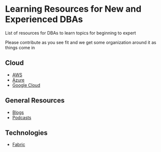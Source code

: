 # Learning Resources for New and Experienced DBAs

List of resources for DBAs to learn topics for beginning to expert

Please contribute as you see fit and we get some organization around it as things come in

## Cloud

* [AWS](.\AWS\README.md)
* [Azure](.\Azure\README.md)
* [Google Cloud](.\GoogleCloud\README.md)

## General Resources

* [Blogs](./blogs.md)
* [Podcasts](./podcasts.md)

## Technologies

* [Fabric](./Fabric.md)
